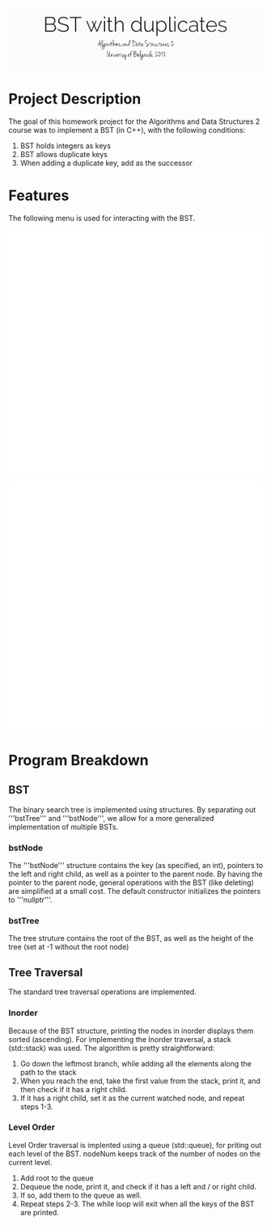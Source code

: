 ![alt text](https://raw.githubusercontent.com/zivkovicmilos/BinarySearchTree/master/img/BannerImg.jpg)

# Project Description
The goal of this homework project for the Algorithms and Data Structures 2 course was to implement a BST (in C++), with the following conditions:
1. BST holds integers as keys
2. BST allows duplicate keys
3. When adding a duplicate key, add as the successor

# Features
The following menu is used for interacting with the BST.

![alt text](./img/menu.svg)
<img src="./img/menu.svg">

# Program Breakdown
## BST
The binary search tree is implemented using structures. By separating out '''bstTree''' and '''bstNode''', we allow for a more generalized implementation of multiple BSTs.
### bstNode
The '''bstNode''' structure contains the key (as specified, an int), pointers to the left and right child, as well as a pointer to the parent node. By having the pointer to the parent node, general operations with the BST (like deleting) are simplified at a small cost. The default constructor initializes the pointers to '''nullptr'''.
### bstTree
The tree struture contains the root of the BST, as well as the height of the tree (set at -1 without the root node)

## Tree Traversal
The standard tree traversal operations are implemented.
### Inorder
Because of the BST structure, printing the nodes in inorder displays them sorted (ascending).
For implementing the Inorder traversal, a stack (std::stack) was used.
The algorithm is pretty straightforward:
1. Go down the leftmost branch, while adding all the elements along the path to the stack
2. When you reach the end, take the first value from the stack, print it, and then check if it has a right child.
3. If it has a right child, set it as the current watched node, and repeat steps 1-3.

### Level Order
Level Order traversal is implented using a queue (std::queue), for priting out each level of the BST.
nodeNum keeps track of the number of nodes on the current level.

1. Add root to the queue
2. Dequeue the node, print it, and check if it has a left and / or right child. 
3. If so, add them to the queue as well.
4. Repeat steps 2-3.
The while loop will exit when all the keys of the BST are printed.